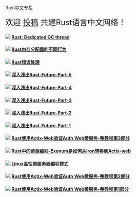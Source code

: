 <div id="lanmu">
    <div id="word">Rust中文专栏</div>
</div>
<br>
<div id="join" style="font-size: 1.5rem;">欢迎 <a href="https://github.com/rustlang-cn/rustlang-cn" target="_black">投稿</a> 共建Rust语言中文网络！</div>

<h4><img src="/imgs/rust.png"/>
<a href="/read/rust/2019/rust-dedicated-gc-thread.html">Rust: Dedicated GC thread</a></h4>

<h4><img src="/imgs/rust.png"/>
<a href="/read/rust/2019/rust-memory-allocator.html">Rust内存分配器的不同行为</a></h4>

<h4><img src="/imgs/rust.png"/>
<a href="/read/rust/2018/rust-error-handle.html">Rust错误处理</a></h4>

<h4><img src="/imgs/rust.png"/>
<a href="/read/rust/2018/深入浅出Rust-Future-Part-5.html">深入浅出Rust-Future-Part-5</a></h4>

<h4><img src="/imgs/rust.png"/>
<a href="/read/rust/2018/深入浅出Rust-Future-Part-4.html">深入浅出Rust-Future-Part-4</a></h4>

<h4><img src="/imgs/rust.png"/>
<a href="/read/rust/2018/深入浅出Rust-Future-Part-3.html">深入浅出Rust-Future-Part-3</a></h4>

<h4><img src="/imgs/rust.png"/>
<a href="/read/rust/2018/深入浅出Rust-Future-Part-2.html">深入浅出Rust-Future-Part-2</a></h4>

<h4><img src="/imgs/rust.png"/>
<a href="/read/rust/2018/深入浅出Rust-Future-Part-1.html">深入浅出Rust-Future-Part-1</a></h4>

<h4><img src="/imgs/rust.png"/>
<a href="/read/rust/2018/rust-use-actix-web-build-auth-micao-serive-3.html">Rust使用Actix-Web验证Auth Web微服务-整教程第3部分</a></h4>

<h4><img src="/imgs/rust.png"/>
<a href="/read/rust/2018/Rust中的范型编程-Exonum是如何从Iron转移到Actix-web.html">Rust中的范型编程-Exonum是如何从Iron转移到Actix-web</a></h4>

<h4><img src="/imgs/rust.png"/>
<a href="/read/rust/2018/Linux高性能服务器编程模式.html">Linux高性能服务器编程模式</a></h4>

<h4><img src="/imgs/rust.png"/>
<a href="/read/rust/2018/rust-use-actix-web-build-auth-micao-serive-2.html">Rust使用Actix-Web验证Auth Web微服务-整教程第2部分</a></h4>

<h4><img src="/imgs/rust.png"/>
<a href="/read/rust/2018/rust-use-actix-web-build-auth-micao-serive-1.html">Rust使用Actix-Web验证Auth Web微服务-整教程第1部分</a></h4>
